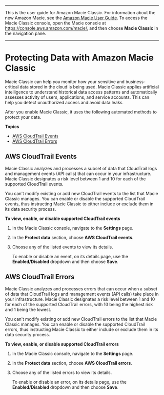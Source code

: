 --------

This is the user guide for Amazon Macie Classic\. For information about the new Amazon Macie, see the [Amazon Macie User Guide](https://docs.aws.amazon.com/macie/latest/user/)\. To access the Macie Classic console, open the Macie console at [https://console\.aws\.amazon\.com/macie/](https://console.aws.amazon.com/macie/), and then choose **Macie Classic** in the navigation pane\.

--------

# Protecting Data with Amazon Macie Classic<a name="macie-protect-data"></a>

Macie Classic can help you monitor how your sensitive and business\-critical data stored in the cloud is being used\. Macie Classic applies artificial intelligence to understand historical data access patterns and automatically assesses activity of users, applications, and service accounts\. This can help you detect unauthorized access and avoid data leaks\.

After you enable Macie Classic, it uses the following automated methods to protect your data\.

**Topics**
+ [AWS CloudTrail Events](#cloud-trail-events)
+ [AWS CloudTrail Errors](#cloud-trail-errors)

## AWS CloudTrail Events<a name="cloud-trail-events"></a>

Macie Classic analyzes and processes a subset of data that CloudTrail logs and management events \(API calls\) that can occur in your infrastructure\. Macie Classic designates a risk level between 1 and 10 for each of the supported CloudTrail events\. 

You can't modify existing or add new CloudTrail events to the list that Macie Classic manages\. You can enable or disable the supported CloudTrail events, thus instructing Macie Classic to either include or exclude them in its data security process\.<a name="enable-disable-cloud-trail-events"></a>

**To view, enable, or disable supported CloudTrail events**

1. In the Macie Classic console, navigate to the **Settings** page\.

1. In the **Protect data** section, choose **AWS CloudTrail events**\.

1. Choose any of the listed events to view its details\.

   To enable or disable an event, on its details page, use the **Enabled/Disabled** dropdown and then choose **Save**\.

## AWS CloudTrail Errors<a name="cloud-trail-errors"></a>

Macie Classic analyzes and processes errors that can occur when a subset of data that CloudTrail logs and management events \(API calls\) take place in your infrastructure\. Macie Classic designates a risk level between 1 and 10 for each of the supported CloudTrail errors, with 10 being the highest risk and 1 being the lowest\.

You can't modify existing or add new CloudTrail errors to the list that Macie Classic manages\. You can enable or disable the supported CloudTrail errors, thus instructing Macie Classic to either include or exclude them in its data security process\.<a name="enable-disable-cloud-trail-errors"></a>

**To view, enable, or disable supported CloudTrail errors**

1. In the Macie Classic console, navigate to the **Settings** page\.

1. In the **Protect data** section, choose **AWS CloudTrail errors**\.

1. Choose any of the listed errors to view its details\.

   To enable or disable an error, on its details page, use the **Enabled/Disabled** dropdown and then choose **Save**\.